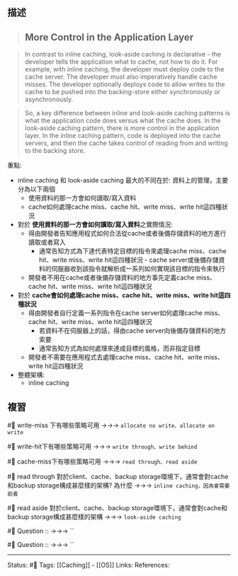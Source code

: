 
## 描述

> ## More Control in the Application Layer

> In contrast to inline caching, look-aside caching is declarative - the developer tells the application what to cache, not how to do it. For example, with inline caching, the developer must deploy code to the cache server. The developer must also imperatively handle cache misses. The developer optionally deploys code to allow writes to the cache to be pushed into the backing-store either synchronously or asynchronously.

> So, a key difference between inline and look-aside caching patterns is what the application code does versus what the cache does. In the look-aside caching pattern, there is more control in the application layer. In the inline caching pattern, code is deployed into the cache servers, and then the cache takes control of reading from and writing to the backing store.

重點:
- inline caching 和 look-aside caching 最大的不同在於: 資料上的管理，主要分為以下兩個
	- 使用資料的那一方會如何讀取/寫入資料
	- cache如何處理cache miss、cache hit、write miss、write hit這四種狀況
- 對於 **使用資料的那一方會如何讀取/寫入資料**之實際情況: 
	- 得由開發者告知應用程式如何合法從cache或者後備存儲資料的地方進行讀取或者寫入
		- 通常告知方式為下達代表特定目標的指令來處理cache miss、cache hit、write miss、write hit這四種狀況 - cache server或後備存儲資料的伺服器收到該指令就解析成一系列如何實現該目標的指令來執行
	- 開發者不用在cache或者後備存儲資料的地方事先定義cache miss、cache hit、write miss、write hit這四種狀況
- 對於 **cache會如何處理cache miss、cache hit、write miss、write hit這四種狀況**
	- 得由開發者自行定義一系列指令在cache server如何處理cache miss、cache hit、write miss、write hit這四種狀況
		- 若資料不在伺服器上的話，得由cache server向後備存儲資料的地方索要
		- 通常告知方式為如何處理來達成目標的風格，而非指定目標
	- 開發者不需要在應用程式去處理cache miss、cache hit、write miss、write hit這四種狀況
- 整體架構:
	- inline caching
## 複習


#🧠 write-miss 下有哪些策略可用 ->->-> `allocate no write、allocate on write`

#🧠 write-hit下有哪些策略可用 ->->-> `write through、write behind`

#🧠 cache-miss下有哪些策略可用 ->->-> `read through、read aside`

#🧠 read through 對於client、cache、backup storage環境下，通常會對cache和backup storage構成甚麼樣的架構? 為什麼 ->->-> `inline caching，因為會需要前者`

#🧠 read aside 對於client、cache、backup storage環境下，通常會對cache和backup storage構成甚麼樣的架構 ->->-> `look-aside caching`

#🧠 Question :: ->->-> ``

#🧠 Question :: ->->-> ``

---
Status: #🌱 
Tags:
[[Caching]] - [[OS]]
Links:
References:
